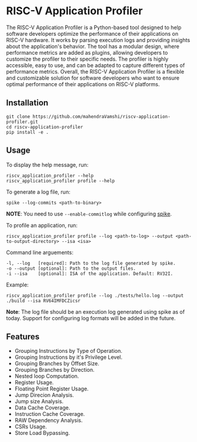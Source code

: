 # RISC-V Application Profiler

The RISC-V Application Profiler is a Python-based tool designed to help software developers optimize the performance of their applications on RISC-V hardware. It works by parsing execution logs and providing insights about the application's behavior. The tool has a modular design, where performance metrics are added as plugins, allowing developers to customize the profiler to their specific needs. The profiler is highly accessible, easy to use, and can be adapted to capture different types of performance metrics. Overall, the RISC-V Application Profiler is a flexible and customizable solution for software developers who want to ensure optimal performance of their applications on RISC-V platforms.

## Installation

```shell
git clone https://github.com/mahendraVamshi/riscv-application-profiler.git
cd riscv-application-profiler
pip install -e .
```

## Usage

To display the help message, run:
```shell
riscv_application_profiler --help
riscv_application_profiler profile --help
```

To generate a log file, run:
```shell
spike --log-commits <path-to-binary>
```

**NOTE**: You need to use ``--enable-commitlog`` while configuring [spike](https://github.com/riscv-software-src/riscv-isa-sim#build-steps).

To profile an application, run:
```shell
riscv_application_profiler profile --log <path-to-log> --output <path-to-output-directory> --isa <isa>
```

Command line arguements:

```text
-l, --log   [required]: Path to the log file generated by spike.
-o --output [optional]: Path to the output files.
-i --isa    [optional]: ISA of the application. Default: RV32I.
```

Example:

```shell
riscv_application_profiler profile --log ./tests/hello.log --output ./build --isa RV64IMFDCZicsr
```

**Note**: The log file should be an execution log generated using spike as of today. Support for configuring log formats will be added in the future.

## Features
* Grouping Instructions by Type of Operation.
* Grouping Instructions by it's Privilege Level.
* Grouping Branches by Offset Size.
* Grouping Branches by Direction.
* Nested loop Computation.
* Register Usage.
* Floating Point Register Usage.
* Jump Direcion Analysis.
* Jump size Analysis.
* Data Cache Coverage.
* Instruction Cache Coverage.
* RAW Dependency Analysis.
* CSRs Usage.
* Store Load Bypassing.
